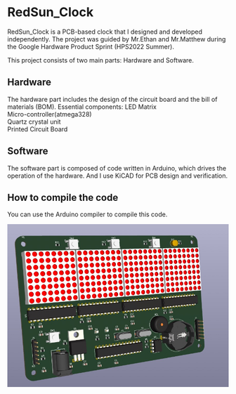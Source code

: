 # RedSun_Clock
RedSun_Clock is a PCB-based clock that I designed and developed independently. The project was guided by Mr.Ethan and Mr.Matthew during the Google Hardware Product Sprint (HPS2022 Summer). 

This project consists of two main parts: Hardware and Software.

## Hardware
The hardware part includes the design of the circuit board and the bill of materials (BOM).
Essential components:
LED Matrix  
Micro-controller(atmega328)  
Quartz crystal unit  
Printed Circuit Board  

## Software
The software part is composed of code written in Arduino, which drives the operation of the hardware. And I use KiCAD for PCB design and verification.

## How to compile the code
You can use the Arduino compiler to compile this code.

![alt text](Picture/2201660870061_.pic.jpg)
